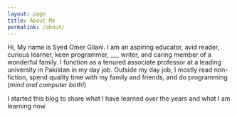 ```yaml
---
layout: page
title: About Me
permalink: /about/
---
```



Hi, My name is Syed Omer Gilani. I am an aspiring educator, avid reader, curious learner, keen programmer, ___ writer, and caring member of a wonderful family. I function as a tenured associate professor at a leading university in Pakistan in my day job. Outside my day job, I mostly read non-fiction, spend quality time with my family and friends, and do programming (*mind and computer both!*)

I started this blog to share what I have learned over the years and what I am learning now
